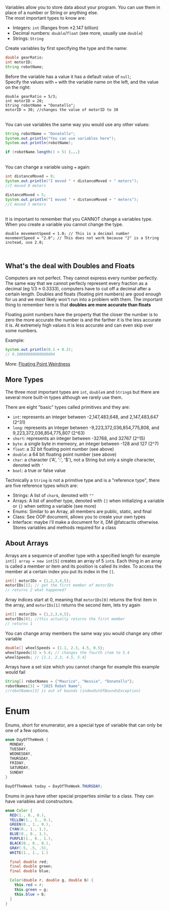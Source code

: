 Variables allow you to store data about your program. You can use them in place of a number or String or anything else.\
The most important types to know are:
- Integers: `int` (Ranges from ±2.147 billion)
- Decimal numbers: `double`/`float` (see more, usually use `double`)
- Strings: `String`

Create variables by first specifying the type and the name:

```java
double gearRatio;
int motorID;
String robotName;
```
Before the variable has a value it has a default value of `null`;
\
Specify the values with `=` with the variable name on the left, and the value on the right:

```
double gearRatio = 5/3;
int motorID = 20;
String robotName = "Donatello";
motorID = 30; //changes the value of motorID to 30
```
\
You can use variables the same way you would use any other values:

```java
String robotName = "Donatello";
System.out.println("You can use variables here");
System.out.println(robotName);

if (robotName.length() > 5) {...}
```
\
You can change a variable using `=` again:
```java
int distanceMoved = 0;
System.out.println("I moved " + distanceMoved + " meters");
//I moved 0 meters

distanceMoved = 5;
System.out.println("I moved " + distanceMoved + " meters");
//I moved 5 meters
```
\
It is important to remember that you CANNOT change a variables type. When you create a variable you cannot change the type.
```
double movementSpeed = 1.0; // This is a decimal number
movementSpeed = "2.0"; // This does not work because "2" is a String instead, use 2.0;
```
\
What's the deal with Doubles and Floats
---
Computers are not perfect. They cannot express every number perfectly. The same way that we cannot perfecly represent every fraction as a decimal (eg 1/3 ≈ 0.3333), computers have to cut off a decimal after a certain length. Doubles and floats (floating pint numbers) are good enough for us and we most likely won't run into a problem with them. The important thing to remember here is that **doubles are more accurate than floats**

Floating point numbers have the property that the closer the number is to zero the more accurate the number is and the farther it is the less accurate it is. At extremely high values it is less accurate and can even skip over some numbers.

Example:
```java
System.out.println(0.1 + 0.2);
// 0.30000000000000004
```
More: [Floating Point Weirdness](https://0.30000000000000004.com/)

More Types
---
The three most important types are `int`, `double`s and `String`s but there are several more built-in types although we rarely use them. 

There are eight "basic" types called primitives and they are:
- `int`: represents an integer between -2,147,483,648, and 2,147,483,647 (2^31)
- `long`: represents an integer between -9,223,372,036,854,775,808, and 9,223,372,036,854,775,807 (2^63)
- `short`: represents an integer between -32768, and 32767 (2^15)
- `byte`: a single byte in memeory, an integer between -128 and 127 (2^7)
- `float`: a 32 bit floating point number (see above)
- `double`: a 64 bit floating point number (see above)
- `char`: a character ('A', ':', '$'), not a String but only a single character, denoted with `'`
- `bool`: a true or false value

Technically a `String` is not a primitive type and is a "reference type", there are five reference types which are:
- Strings: A list of `char`s, denoted with `""`
- Arrays: A list of another type, denoted with `[]` when initializing a variable or `{}` when setting a variable (see more)
- Enums: Similar to an Array, all members are public, static, and final
- Class: See OOP document, allows you to create your own types
- Interface: maybe i'll make a document for it, DM @fatcactis otherwise. Stores variables and methods required for a class

About Arrays
---
Arrays are a sequence of another type with a specified length for example `int[] array = new int[5]`  creates an array of 5 `int`s. Each thing in an array is called a member or item and its position is called its index. To access the member at a certain index you put its index in the `[]`. 

```java
int[] motorIDs = {1,2,3,4,5};
motorIDs[1]; // get the first member of motorIDs
// returns 2 what happened?
```
Array indices start at 0, meaning that `motorIDs[0]` returns the first item in the array, and `motorIDs[1]` returns the second item, lets try again

```java
int[] motorIDs = {1,2,3,4,5};
motorIDs[0]; //this actually returns the first member
// returns 1
```

You can change array members the same way you would change any other variable
```java
double[] wheelSpeeds = {1.1, 2.3, 4.5, 0.5};
wheelSpeeds[3] = 5.4; // changes the fourth item to 5.4
wheelSpeeds; // {1.1, 2.3, 4.5, 5.4}
```

Arrays have a set size which you cannot change for example this example would fail
```java
String[] robotNames = {"Maurice", "Nessie", "Donatello"};
robotNames[3] = "2025 Robot Name";
//robotNames[3] is out of bounds (indexOutOfBoundsException)
```

# Enum
Enums, short for enumerator, are a special type of variable that can only be one of a few options.

```java
enum DayOfTheWeek {
  MONDAY,
  TUESDAY,
  WEDNESDAY,
  THURSDAY,
  FRIDAY,
  SATURDAY,
  SUNDAY
}

DayOfTheWeek today = DayOfTheWeek.THURSDAY;
```

Enums in java have other special properties similar to a class. They can have variables and constructors.

```java
enum Color {
  RED(1., 0., 0.),
  YELLOW(1., 1., 0.),
  GREEN(0., 1., 0.),
  CYAN(0., 1., 1.),
  BLUE(0., 0., 1.),
  PURPLE(1., 0., 1.),
  BLACK(0., 0., 0.),
  GRAY(.5, .5, .5),
  WHITE(1., 1., 1.)

  final double red;
  final double green;
  final double blue;

  Color(double r, double g, double b) {
    this.red = r;
    this.green = g;
    this.blue = b;
  }
}
```
